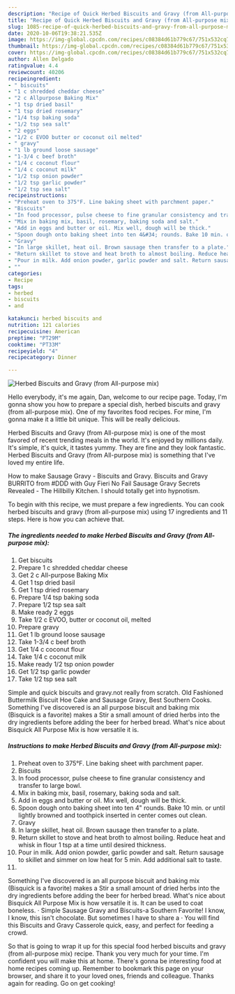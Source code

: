 ```yaml
---
description: "Recipe of Quick Herbed Biscuits and Gravy (from All-purpose mix)"
title: "Recipe of Quick Herbed Biscuits and Gravy (from All-purpose mix)"
slug: 1085-recipe-of-quick-herbed-biscuits-and-gravy-from-all-purpose-mix
date: 2020-10-06T19:38:21.535Z
image: https://img-global.cpcdn.com/recipes/c08384d61b779c67/751x532cq70/herbed-biscuits-and-gravy-from-all-purpose-mix-recipe-main-photo.jpg
thumbnail: https://img-global.cpcdn.com/recipes/c08384d61b779c67/751x532cq70/herbed-biscuits-and-gravy-from-all-purpose-mix-recipe-main-photo.jpg
cover: https://img-global.cpcdn.com/recipes/c08384d61b779c67/751x532cq70/herbed-biscuits-and-gravy-from-all-purpose-mix-recipe-main-photo.jpg
author: Allen Delgado
ratingvalue: 4.4
reviewcount: 40206
recipeingredient:
- " biscuits"
- "1 c shredded cheddar cheese"
- "2 c Allpurpose Baking Mix"
- "1 tsp dried basil"
- "1 tsp dried rosemary"
- "1/4 tsp baking soda"
- "1/2 tsp sea salt"
- "2 eggs"
- "1/2 c EVOO butter or coconut oil melted"
- " gravy"
- "1 lb ground loose sausage"
- "1-3/4 c beef broth"
- "1/4 c coconut flour"
- "1/4 c coconut milk"
- "1/2 tsp onion powder"
- "1/2 tsp garlic powder"
- "1/2 tsp sea salt"
recipeinstructions:
- "Preheat oven to 375°F. Line baking sheet with parchment paper."
- "Biscuits"
- "In food processor, pulse cheese to fine granular consistency and transfer to large bowl."
- "Mix in baking mix, basil, rosemary, baking soda and salt."
- "Add in eggs and butter or oil. Mix well, dough will be thick."
- "Spoon dough onto baking sheet into ten 4&#34; rounds. Bake 10 min. or until lightly browned and toothpick inserted in center comes out clean."
- "Gravy"
- "In large skillet, heat oil. Brown sausage then transfer to a plate."
- "Return skillet to stove and heat broth to almost boiling. Reduce heat and whisk in flour 1 tsp at a time until desired thickness."
- "Pour in milk. Add onion powder, garlic powder and salt. Return sausage to skillet and simmer on low heat for 5 min. Add additional salt to taste."
- ""
categories:
- Recipe
tags:
- herbed
- biscuits
- and

katakunci: herbed biscuits and 
nutrition: 121 calories
recipecuisine: American
preptime: "PT29M"
cooktime: "PT33M"
recipeyield: "4"
recipecategory: Dinner

---
```



![Herbed Biscuits and Gravy (from All-purpose mix)](https://img-global.cpcdn.com/recipes/c08384d61b779c67/751x532cq70/herbed-biscuits-and-gravy-from-all-purpose-mix-recipe-main-photo.jpg)

Hello everybody, it's me again, Dan, welcome to our recipe page. Today, I'm gonna show you how to prepare a special dish, herbed biscuits and gravy (from all-purpose mix). One of my favorites food recipes. For mine, I'm gonna make it a little bit unique. This will be really delicious.

Herbed Biscuits and Gravy (from All-purpose mix) is one of the most favored of recent trending meals in the world. It's enjoyed by millions daily. It's simple, it's quick, it tastes yummy. They are fine and they look fantastic. Herbed Biscuits and Gravy (from All-purpose mix) is something that I've loved my entire life.

How to make Sausage Gravy - Biscuits and Gravy. Biscuits and Gravy BURRITO from #DDD with Guy Fieri No Fail Sausage Gravy Secrets Revealed - The Hillbilly Kitchen. I should totally get into hypnotism.


To begin with this recipe, we must prepare a few ingredients. You can cook herbed biscuits and gravy (from all-purpose mix) using 17 ingredients and 11 steps. Here is how you can achieve that.

<!--inarticleads1-->

##### The ingredients needed to make Herbed Biscuits and Gravy (from All-purpose mix):

1. Get  biscuits
1. Prepare 1 c shredded cheddar cheese
1. Get 2 c All-purpose Baking Mix
1. Get 1 tsp dried basil
1. Get 1 tsp dried rosemary
1. Prepare 1/4 tsp baking soda
1. Prepare 1/2 tsp sea salt
1. Make ready 2 eggs
1. Take 1/2 c EVOO, butter or coconut oil, melted
1. Prepare  gravy
1. Get 1 lb ground loose sausage
1. Take 1-3/4 c beef broth
1. Get 1/4 c coconut flour
1. Take 1/4 c coconut milk
1. Make ready 1/2 tsp onion powder
1. Get 1/2 tsp garlic powder
1. Take 1/2 tsp sea salt


Simple and quick biscuits and gravy.not really from scratch. Old Fashioned Buttermilk Biscuit Hoe Cake and Sausage Gravy, Best Southern Cooks. Something I&#39;ve discovered is an all purpose biscuit and baking mix (Bisquick is a favorite) makes a Stir a small amount of dried herbs into the dry ingredients before adding the beer for herbed bread. What&#39;s nice about Bisquick All Purpose Mix is how versatile it is. 

<!--inarticleads2-->

##### Instructions to make Herbed Biscuits and Gravy (from All-purpose mix):

1. Preheat oven to 375°F. Line baking sheet with parchment paper.
1. Biscuits
1. In food processor, pulse cheese to fine granular consistency and transfer to large bowl.
1. Mix in baking mix, basil, rosemary, baking soda and salt.
1. Add in eggs and butter or oil. Mix well, dough will be thick.
1. Spoon dough onto baking sheet into ten 4&#34; rounds. Bake 10 min. or until lightly browned and toothpick inserted in center comes out clean.
1. Gravy
1. In large skillet, heat oil. Brown sausage then transfer to a plate.
1. Return skillet to stove and heat broth to almost boiling. Reduce heat and whisk in flour 1 tsp at a time until desired thickness.
1. Pour in milk. Add onion powder, garlic powder and salt. Return sausage to skillet and simmer on low heat for 5 min. Add additional salt to taste.
1. 


Something I&#39;ve discovered is an all purpose biscuit and baking mix (Bisquick is a favorite) makes a Stir a small amount of dried herbs into the dry ingredients before adding the beer for herbed bread. What&#39;s nice about Bisquick All Purpose Mix is how versatile it is. It can be used to coat boneless. · Simple Sausage Gravy and Biscuits-a Southern Favorite! I know, I know, this isn&#39;t chocolate. But sometimes I have to share a · You will find this Biscuits and Gravy Casserole quick, easy, and perfect for feeding a crowd. 

So that is going to wrap it up for this special food herbed biscuits and gravy (from all-purpose mix) recipe. Thank you very much for your time. I'm confident you will make this at home. There's gonna be interesting food at home recipes coming up. Remember to bookmark this page on your browser, and share it to your loved ones, friends and colleague. Thanks again for reading. Go on get cooking!
